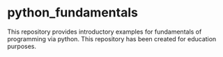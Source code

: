# python_fundamentals
This repository provides introductory examples for fundamentals of programming via python. This repository has been created for education purposes.
